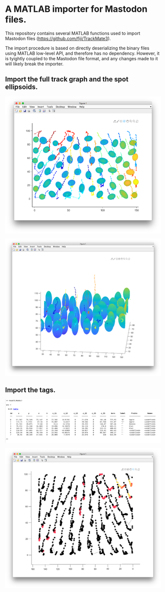 # A MATLAB importer for Mastodon files.

This repository contains several MATLAB functions used to import Mastodon files (https://github.com/fiji/TrackMate3).

The import procedure is based on directly deserializing the binary files using MATLAB low-level API, and therefore has no dependency. 
However, it is tyightly coupled to the Mastodon file format, and any changes made to it will likely break the importer.

## Import the full track graph and the spot ellipsoids.

![After importing top view](images/ScreenShot1.png?raw=true "Title")

![After importing side view](images/ScreenShot2.png?raw=true "Title")


## Import the tags.

![Nodes table with tags](images/ScreenShot3.png?raw=true "Title")

![Coloring by tags](images/ScreenShot4.png?raw=true "Title")

